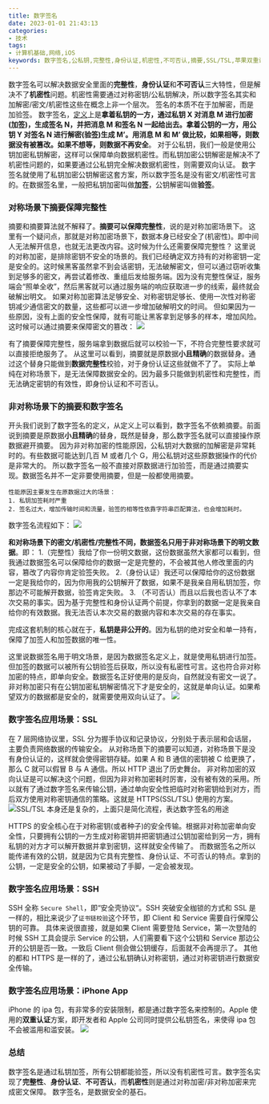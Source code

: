 ```yaml
---
title: 数字签名
date: 2023-01-01 21:43:13
categories:
- 技术
tags:
- 计算机基础,网络,iOS
keywords: 数字签名,公私钥,完整性,身份认证,机密性,不可否认,摘要,SSL/TSL,苹果双重认证,非对称加密,数字证书,加签,验签,
---
```


数字签名可以解决数据安全里面的**完整性**，**身份认证**和**不可否认**三大特性，但是解决不了**机密性**问题。机密性需要通过对称密钥/公私钥解决，所以数字签名其实和加解密/密文/机密性这些在概念上非一个层次。
签名的本质不在于加解密，而是加验签。
数字签名，[定义](https://zh.wikipedia.org/wiki/%E6%95%B8%E4%BD%8D%E7%B0%BD%E7%AB%A0)上是**拿着私钥的一方，通过私钥 X 对消息 M 进行加密(加签)，生成签名 N，并把消息 M 和签名 N 一起给出去。拿着公钥的一方，用公钥 Y 对签名 N 进行解密(验签)生成 M’。用消息 M 和 M’ 做比较，如果相等，则数据没有被篡改。如果不想等，则数据不再安全**。
对于公私钥，我们一般是使用公钥加密私钥解密，这样可以保障单向数据机密性。而私钥加密公钥解密是解决不了机密性问题的，如果要通过公私钥完全解决数据机密性，则需要双向认证。
数字签名就使用了私钥加密公钥解密这套方案，所以数字签名是没有密文/机密性可言的。在数据签名里，一般把私钥加密叫做**加签**，公钥解密叫做**验签**。
<!-- more -->

### 对称场景下摘要保障完整性

摘要和摘要算法就不解释了。**摘要可以保障完整性**，说的是对称加密场景下。
这里有一个疑问点，那就是对称加密场景下，数据本身已经安全了(机密性)。即中间人无法解开信息，也就无法更改内容。这时候为什么还需要保障完整性？
这里说的对称加密，是排除密钥不安全的场景的。我们已经确定双方持有的对称密钥一定是安全的。这时候黑客虽然拿不到会话密钥，无法破解密文，但可以通过窃听收集到足够多的密文，再尝试着修改、重组后发给服务端。因为没有完整性保证，服务端会“照单全收”，然后黑客就可以通过服务端的响应获取进一步的线索，最终就会破解出明文。
如果对称加密算法足够安全、对称密钥足够长、使用一次性对称密钥减少通信密文的数量，这些都可以进一步增加破解明文的时间。
但如果因为一些原因，没有上面的安全性保障，就有可能让黑客拿到足够多的样本，增加风险。这时候可以通过摘要来保障密文的篡改：
![](https://cdn.jsdelivr.net/gh/yigegongjiang/image_space@main/blog_img/202301021647506.jpeg)

有了摘要保障完整性，服务端拿到数据后就可以校验一下，不符合完整性要求就可以直接拒绝服务了。
从这里可以看到，摘要就是原数据**小且精确**的数据替身。通过这个替身只能做到**数据完整性**校验，对于身份认证这些就做不了了。
实际上单纯在对称场景下，是无法保障数据安全的。因为最多只能做到机密性和完整性，而无法确定密钥的有效性，即身份认证和不可否认。

### 非对称场景下的摘要和数字签名

开头我们说到了数字签名的定义，从定义上可以看到，数字签名不依赖摘要。前面说到摘要是原数据**小且精确**的替身，既然是替身，那么数字签名就可以直接操作原数据避开摘要。
因为非对称加密的性能原因，公私钥对大数据的加解密是非常耗时的。有些数据可能达到几百 M 或者几个 G，用公私钥对这些原数据操作的代价是非常大的。
所以数字签名一般不直接对原数据进行加验签，而是通过摘要实现。数据签名并不一定非要使用摘要，但是一般都使用摘要。
```
性能原因主要发生在原数据过大的场景：
1. 私钥加签耗时严重
2. 签名过大，增加传输时间和流量，验签的相等性依靠字符串匹配算法，也会增加耗时。
```

数字签名流程如下：
![](https://cdn.jsdelivr.net/gh/yigegongjiang/image_space@main/blog_img/202301021647508.jpeg)

**和对称场景下的密文/机密性/完整性不同，数据签名只用于非对称场景下的明文数据**。即：
1.（完整性）我给了你一份明文数据，这份数据虽然大家都可以看到，但我通过数据签名可以保障给你的数据一定是完整的，不会被其他人修改里面的内容，篡改了内容你肯定验签失败。
2.（身份认证）我还可以保障给你的这份数据一定是我给你的，因为你用我的公钥解开了数据，如果不是我亲自用私钥加签，你那边不可能解开数据，验签肯定失败。
3. （不可否认）而且以后我也否认不了本次交易的事实。因为基于完整性和身份认证两个前提，你拿到的数据一定是我亲自给你的有效数据。我无法否认本次交易的数据内容和本次交易的存在事实。

完成这套机制的核心就在于，**私钥是非公开的**。因为私钥的绝对安全和单一持有，保障了加签人和加签数据的唯一性。

这里说数据签名用于明文场景，是因为数据签名定义上，就是使用私钥进行加签。但加签的数据可以被所有公钥验签后获取，所以没有私密性可言。这也符合非对称加密的特点，即单向安全。数据签名正好使用的是反向，自然就没有密文一说了。
非对称加密只有在公钥加密私钥解密情况下才是安全的，这就是单向认证。如果希望双方的数据都是安全的，就需要使用双向认证了。
![](https://cdn.jsdelivr.net/gh/yigegongjiang/image_space@main/blog_img/202301021647509.jpeg)

### 数字签名应用场景：SSL

在 7 层网络协议里，SSL 分为握手协议和记录协议，分别处于表示层和会话层，主要负责网络数据的传输安全。
从对称场景下的摘要可以知道，对称场景下是没有身份认证的，这样就会使得密钥存疑。如果 A 和 B 通信的密钥被 C 给更换了，那么 C 就可以假冒 B 与 A 通信。所以 HTTP 退出了历史舞台。
非对称加密的双向认证是可以解决这个问题，但因为非对称加密耗时厉害，没有被有效的采用。所以就有了通过数字签名来传输公钥，通过单向安全性把临时对称密钥给到对方，而后双方使用对称密钥通信的策略。这就是 HTTPS(SSL/TSL) 使用的方案。 
![SSL/TSL 本身还是复杂的，上面只是简化流程，表达数字签名的用途](https://cdn.jsdelivr.net/gh/yigegongjiang/image_space@main/blog_img/202301021647510.jpeg)

HTTPS 的安全核心在于对称密钥(或者种子)的安全传输。根据非对称加密单向安全性，只要拥有公钥的一方生成对称密钥并把密钥通过公钥加密给到另一方，拥有私钥的对方才可以解开数据并拿到密钥，这样就安全传输了。
而数据签名之所以能传递有效的公钥，就是因为它具有完整性、身份认证、不可否认的特点。拿到的公钥，一定是安全的公钥，如果被动了手脚，一定会被发现。

### 数字签名应用场景：SSH

SSH 全称 `Secure Shell`，即“安全壳协议“。SSH 突破安全枷锁的方式和 SSL 是一样的，相比来说少了`证书链校验`这个环节，即 Client 和 Service 需要自行保障公钥的可靠。
具体来说很直接，就是如果 Client 需要登陆 Service，第一次登陆的时候 SSH 工具会提示 Service 的公钥，人们需要看下这个公钥和 Service 那边公开的公钥是否一致。一致后 Client 侧会做公钥缓存，后面就不会再提示了。
其他的都和 HTTPS 是一样的了，通过公私钥确认对称密钥，通过对称密钥进行数据安全传输。

### 数字签名应用场景：iPhone App

iPhone 的 ipa 包，有非常多的安装限制，都是通过数字签名来控制的。Apple 使用的**双重认证**方案，即开发者和 Apple 公司同时提供公私钥签名，来使得 ipa 包不会被滥用和滥安装。
![](https://cdn.jsdelivr.net/gh/yigegongjiang/image_space@main/blog_img/202301021647511.jpeg)

### 总结

数字签名是通过私钥加签，所有公钥都能验签，所以没有机密性可言。数字签名实现了**完整性**、**身份认证**、**不可否认**，而**机密性**则是通过对称加密/非对称加密来完成密文保障。
数字签名，是数据安全的基石。

